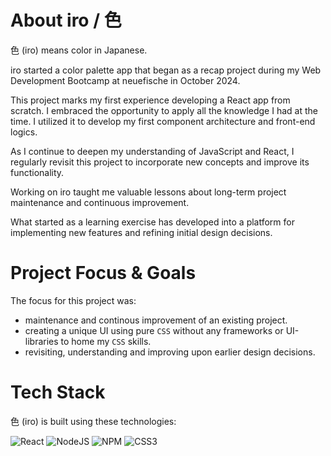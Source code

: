 # About iro / 色

色 (iro) means color in Japanese.

iro started a color palette app that began as a recap project during my Web Development Bootcamp at neuefische in October 2024.

This project marks my first experience developing a React app from scratch. I embraced the opportunity to apply all the knowledge I had at the time. I utilized it to develop my first component architecture and front-end logics.

As I continue to deepen my understanding of JavaScript and React, I regularly revisit this project to incorporate new concepts and improve its functionality.

Working on iro taught me valuable lessons about long-term project maintenance and continuous improvement. 

What started as a learning exercise has developed into a platform for implementing new features and refining initial design decisions.

# Project Focus & Goals

The focus for this project was:
- maintenance and continous improvement of an existing project.
- creating a unique UI using pure `CSS` without any frameworks or UI-libraries to home my `CSS` skills.
- revisiting, understanding and improving upon earlier design decisions.


# Tech Stack

色 (iro) is built using these technologies:

![React](https://img.shields.io/badge/react-%2320232a.svg?style=for-the-badge&logo=react&logoColor=%2361DAFB) ![NodeJS](https://img.shields.io/badge/node.js-6DA55F?style=for-the-badge&logo=node.js&logoColor=white) ![NPM](https://img.shields.io/badge/NPM-%23CB3837.svg?style=for-the-badge&logo=npm&logoColor=white) ![CSS3](https://img.shields.io/badge/css3-%231572B6.svg?style=for-the-badge&logo=css3&logoColor=white)

